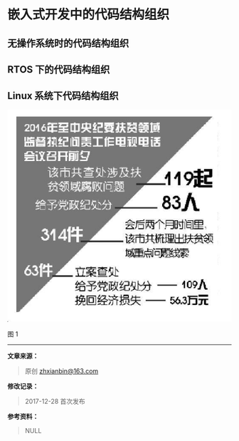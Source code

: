 # 嵌入式开发中的代码结构组织



## 无操作系统时的代码结构组织



## RTOS 下的代码结构组织



## Linux 系统下代码结构组织

![image](image/code-structure1.jpg)

图 1

----
**文章来源：** 
>原创 zhxianbin@163.com

**修改记录：**
> 2017-12-28  首次发布

**参考资料：**
> NULL
